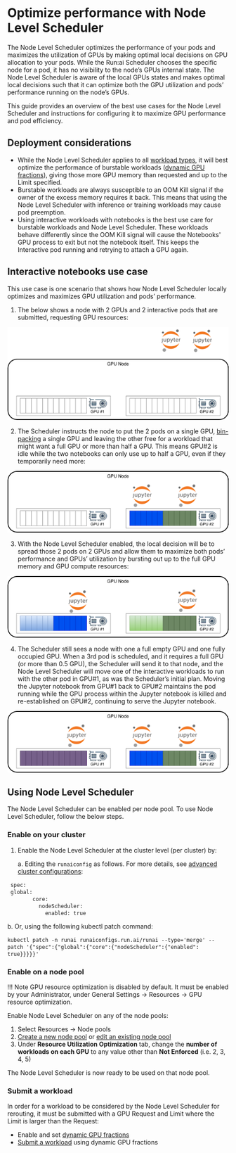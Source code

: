 # Optimize performance with Node Level Scheduler

The Node Level Scheduler optimizes the performance of your pods and maximizes the utilization of GPUs by making optimal local decisions on GPU allocation to your pods. While the Run:ai Scheduler chooses the specific node for a pod, it has no visibility to the node’s GPUs internal state. The Node Level Scheduler is aware of the local GPUs states and makes optimal local decisions such that it can optimize both the GPU utilization and pods’ performance running on the node’s GPUs.

This guide provides an overview of the best use cases for the Node Level Scheduler and instructions for configuring it to maximize GPU performance and pod efficiency.

## Deployment considerations
* While the Node Level Scheduler applies to all [workload types](../workloads-in-runai/workload-types.md), it will best optimize the performance of burstable workloads ([dynamic GPU fractions](./dynamic-gpu-fractions.md)), giving those more GPU memory than requested and up to the Limit specified. 
* Burstable workloads are always susceptible to an OOM Kill signal if the owner of the excess memory requires it back. This means that using the Node Level Scheduler with inference or training workloads may cause pod preemption. 
* Using interactive workloads with notebooks is the best use care for burstable workloads and Node Level Scheduler. These workloads behave differently since the OOM Kill signal will cause the Notebooks' GPU process to exit but not the notebook itself. This keeps the Interactive pod running and retrying to attach a GPU again. 

## Interactive notebooks use case

This use case is one scenario that shows how Node Level Scheduler locally optimizes and maximizes GPU utilization and pods’ performance. 

1. The below shows a node with 2 GPUs and 2 interactive pods that are submitted, requesting GPU resources:

![Unallocated GPU nodes](img/gpu-node-1.png)

2. The Scheduler instructs the node to put the 2 pods on a single GPU, [bin-packing](../manage-ai-initiatives/managing-your-resources/node-pools.md#adding-a-new-node-pool) a single GPU and leaving the other free for a workload that might want a full GPU or more than half a GPU. This means GPU#2 is idle while the two notebooks can only use up to half a GPU, even if they temporarily need more:

![Single allocated GPU node](img/gpu-node-2.png)

3. With the Node Level Scheduler enabled, the local decision will be to spread those 2 pods on 2 GPUs and allow them to maximize both pods’ performance and GPUs’ utilization by bursting out up to the full GPU memory and GPU compute resources:

![Two allocated GPU nodes](img/gpu-node-3.png)

4. The Scheduler still sees a node with one a full empty GPU and one fully occupied GPU. When a 3rd pod is scheduled, and it requires a full GPU (or more than 0.5 GPU), the Scheduler will send it to that node, and the Node Level Scheduler will move one of the interactive workloads to run with the other pod in GPU#1, as was the Scheduler’s initial plan. Moving the Jupyter notebook from GPU#1 back to GPU#2 maintains the pod running while the GPU process within the Jupyter notebook is killed and re-established on GPU#2, continuing to serve the Jupyter notebook. 

![Node Level Scheduler locally optimized GPU nodes](img/gpu-node-4.png)

## Using Node Level Scheduler

The Node Level Scheduler can be enabled per node pool. To use Node Level Scheduler, follow the below steps.

### Enable on your cluster

1. Enable the Node Level Scheduler at the cluster level (per cluster) by:

   a. Editing the `runaiconfig` as follows. For more details, see [advanced cluster configurations](../advanced-setup/advanced-cluster-configurations.md): 

  ```
   spec: 
   global: 
          core: 
            nodeScheduler:
              enabled: true
  ```
    
   b. Or, using the following kubectl patch command:

  ```    
  kubectl patch -n runai runaiconfigs.run.ai/runai --type='merge' --patch '{"spec":{"global":{"core":{"nodeScheduler":{"enabled": true}}}}}'
  ```

### Enable on a node pool

!!! Note
    GPU resource optimization is disabled by default. It must be enabled by your Administrator, under General Settings → Resources → GPU resource optimization. 

Enable Node Level Scheduler on any of the node pools:

1. Select Resources → Node pools
2. [Create a new node pool](../manage-ai-initiatives/managing-your-resources/node-pools.md#adding-a-new-node-pool) or [edit an existing node pool](../manage-ai-initiatives/managing-your-resources/node-pools.md#editing-a-node-pool)
3. Under **Resource Utilization Optimization** tab, change the **number of workloads on each GPU** to any value other than **Not Enforced** (i.e. 2, 3, 4, 5)

The Node Level Scheduler is now ready to be used on that node pool.

### Submit a workload

In order for a workload to be considered by the Node Level Scheduler for rerouting, it must be submitted with a GPU Request and Limit where the Limit is larger than the Request:

* Enable and set [dynamic GPU fractions](./dynamic-gpu-fractions.md)
* [Submit a workload](../workloads-in-runai/workloads.md) using dynamic GPU fractions
